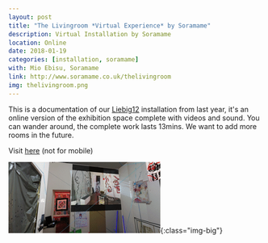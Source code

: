 ```yaml
---
layout: post
title: "The Livingroom *Virtual Experience* by Soramame"
description: Virtual Installation by Soramame
location: Online
date: 2018-01-19
categories: [installation, soramame]
with: Mio Ebisu, Soramame
link: http://www.soramame.co.uk/thelivingroom
img: thelivingroom.png
---
```


This is a documentation of our [Liebig12](http://www.liebig12.net/) installation from last year, it's an online version of the exhibition space complete with videos and sound. You can wander around, the complete work lasts 13mins. We want to add more rooms in the future.

Visit [here](http://www.soramame.co.uk/thelivingroom) (not for mobile)

![thelivingroom](/assets/videos/liebig12.gif){:class="img-big"}
